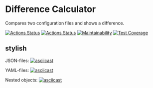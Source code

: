 # Difference Calculator

Compares two configuration files and shows a difference.

[![Actions Status](https://github.com/mikhailmogilnikov/frontend-project-46/actions/workflows/hexlet-check.yml/badge.svg)](https://github.com/mikhailmogilnikov/frontend-project-46/actions)
[![Actions Status](https://github.com/mikhailmogilnikov/frontend-project-46/actions/workflows/main.yml/badge.svg)](https://github.com/mikhailmogilnikov/frontend-project-46/actions)
[![Maintainability](https://api.codeclimate.com/v1/badges/a71c30deab4c287bef40/maintainability)](https://codeclimate.com/github/mikhailmogilnikov/frontend-project-46/maintainability)
[![Test Coverage](https://api.codeclimate.com/v1/badges/a71c30deab4c287bef40/test_coverage)](https://codeclimate.com/github/mikhailmogilnikov/frontend-project-46/test_coverage)

## stylish

JSON-files:
[![asciicast](https://asciinema.org/a/RVuJB1XALVATpW9r6jqDwW7FE.svg)](https://asciinema.org/a/RVuJB1XALVATpW9r6jqDwW7FE)

YAML-files:
[![asciicast](https://asciinema.org/a/SpLJBuaFudAFZ1nbygBwUgN6n.svg)](https://asciinema.org/a/SpLJBuaFudAFZ1nbygBwUgN6n)

Nested objects:
[![asciicast](https://asciinema.org/a/iLXEOG2Uc2Pk2smqL9liwJvv6.svg)](https://asciinema.org/a/iLXEOG2Uc2Pk2smqL9liwJvv6)
